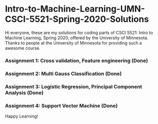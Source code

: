 # Intro-to-Machine-Learning-UMN-CSCI-5521-Spring-2020-Solutions
Hi everyone, these are my solutions for coding parts of CSCI 5521: Intro to Machine Learning, Spring 2020, offered by the University of Minnesota. Thanks to people at the University of Minnesota for providing such a awesome course.

### Assignment 1: Cross validation, Feature engineering (Done)
### Assignment 2: Multi Gauss Classification (Done)
### Assignment 3: Logistic Regression, Principal Component Analysis (Done)
### Assignment 4: Support Vector Machine (Done)

Happy Learning!

